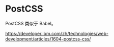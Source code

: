 # PostCSS

PostCSS 类似于 Babel。

https://developer.ibm.com/zh/technologies/web-development/articles/1604-postcss-css/
